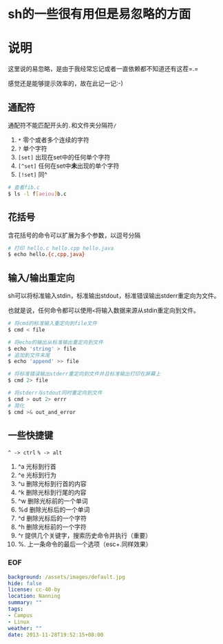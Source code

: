 sh的一些很有用但是易忽略的方面
================================

#	说明
这里说的易忽略，是由于我经常忘记或者一直依赖都不知道还有这茬=.=

感觉还是能够提示效率的，故在此记一记:-)

##	通配符
通配符不能匹配开头的``.``和文件夹分隔符``/``

1. `*`		零个或者多个连续的字符
2. `?`		单个字符
3. `[set]`	出现在set中的任何单个字符
4. `[^set]`	任何在set中**未**出现的单个字符
5. `[!set]`	同^

```sh
# 查看fib.c
$ ls -l f[aeiou]b.c
```

##	花括号
含花括号的命令可以扩展为多个参数，以逗号分隔

```sh
# 打印 hello.c hello.cpp hello.java
$ echo hello.{c,cpp,java}
```

##	输入/输出重定向
sh可以将标准输入stdin，标准输出stdout，标准错误输出stderr重定向为文件。

也就是说，任何命令都可以使用``<``将输入数据来源从stdin重定向到文件。

```sh
# 将cmd的标准输入重定向到file文件
$ cmd < file

# 将echo的输出从标准输出重定向到文件
$ echo 'string' > file
# 追加到文件末尾
$ echo 'append' >> file

# 将标准错误输出stderr重定向到文件并且标准输出打印在屏幕上
$ cmd 2> file

# 将stderr与stdout同时重定向到文件
$ cmd > out 2> errr
# 简化
$ cmd >& out_and_error
```

##	一些快捷键
``^ -> ctrl``	``% -> alt``

1. ^a	光标到行首
2. ^e	光标到行为
3. ^u	删除光标到行首的内容
4. ^k	删除光标到行尾的内容
5. ^w	删除光标前的一个单词
6. %d	删除光标后的一个单词
7. ^d	删除光标后的一个字符
8. ^h	删除光标前的一个字符
9. ^r	提供几个关键字，搜索历史命令并执行（重要）
10. %.	上一条命令的最后一个选项（esc+.同样效果）

### EOF
```yaml
background: /assets/images/default.jpg
hide: false
license: cc-40-by
location: Nanning
summary: ""
tags:
- Campus
- Linux
weather: ""
date: 2013-11-28T19:52:15+08:00
```

